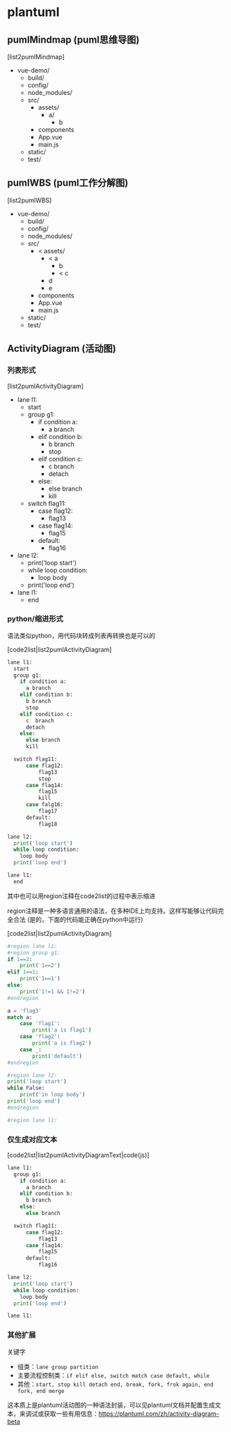 # plantuml

## pumlMindmap (puml思维导图)

[list2pumlMindmap]

- vue-demo/
	- build/
	- config/
	- node_modules/
	- src/
		- assets/
			- a/
				- b
		- components
		- App.vue
		- main.js
	- static/
	- test/

## pumlWBS (puml工作分解图)

[list2pumlWBS]

- vue-demo/
  - build/
  - config/
  - node_modules/
  - src/
    - < assets/
      - < a
        - b
        - < c
      - d
      - e
    - components
    - App.vue
    - main.js
  - static/
  - test/

## ActivityDiagram (活动图)

### 列表形式

[list2pumlActivityDiagram]

- lane l1:
  - start
  - group g1:
    - if condition a:
      - a branch
    - elif condition b:
      - b branch
      - stop
    - elif condition c:
      - c  branch
      - detach
    - else:
      - else branch
      - kill
  - switch flag11:
      - case flag12:
          - flag13
      - case flag14:
          - flag15
      - default:
          - flag16
- lane l2:
  - print('loop start')
  - while loop condition:
    - loop body
  - print('loop end')
- lane l1:
  - end

### python/缩进形式

语法类似python，用代码块转成列表再转换也是可以的

[code2list|list2pumlActivityDiagram]

```python
lane l1:
  start
  group g1:
    if condition a:
      a branch
    elif condition b:
      b branch
      stop
    elif condition c:
      c  branch
      detach
    else:
      else branch
      kill

  switch flag11:
      case flag12:
          flag13
          stop
      case flag14:
          flag15
          kill
      case falg16:
          flag17
      default:
          flag18

lane l2:
  print('loop start')
  while loop condition:
    loop body
  print('loop end')

lane l1:
  end
```

其中也可以用region注释在code2list的过程中表示缩进

region注释是一种多语言通用的语法，在多种IDE上均支持。这样写能够让代码完全合法 (是的，下面的代码能正确在python中运行)

[code2list|list2pumlActivityDiagram]

```python
#region lane l1:
#region group g1:
if 1==2:
    print('1==2')
elif 1==1:
    print('1==1')
else:
    print('1!=1 && 1!=2')
#endregion

a = 'flag3'
match a:
    case 'flag1':
        print('a is flag1')
    case 'flag2':
        print('a is flag2')
    case _:
        print('default')
#endregion

#region lane l2:
print('loop start')
while False:
    print('in loop body')
print('loop end')
#endregion

#region lane l1:
```

### 仅生成对应文本

[code2list|list2pumlActivityDiagramText|code(js)]

```python
lane l1:
  group g1:
    if condition a:
      a branch
    elif condition b:
      b branch
    else:
      else branch

  switch flag11:
      case flag12:
          flag13
      case flag14:
          flag15
      default:
          flag16

lane l2:
  print('loop start')
  while loop condition:
    loop body
  print('loop end')

lane l1:
```

### 其他扩展

关键字

- 组类：`lane group partition`
- 主要流程控制类：`if elif else, switch match case default, while`
- 其他：`start, stop kill detach end, break, fork, frok again, end fork, end merge`

这本质上是plantuml活动图的一种语法封装，可以见plantuml文档并配置生成文本，来调试或获取一些有用信息：https://plantuml.com/zh/activity-diagram-beta
